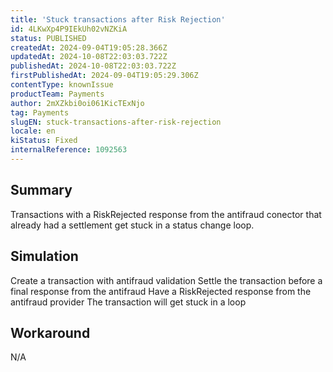 ```yaml
---
title: 'Stuck transactions after Risk Rejection'
id: 4LKwXp4P9IEkUh02vNZKiA
status: PUBLISHED
createdAt: 2024-09-04T19:05:28.366Z
updatedAt: 2024-10-08T22:03:03.722Z
publishedAt: 2024-10-08T22:03:03.722Z
firstPublishedAt: 2024-09-04T19:05:29.306Z
contentType: knownIssue
productTeam: Payments
author: 2mXZkbi0oi061KicTExNjo
tag: Payments
slugEN: stuck-transactions-after-risk-rejection
locale: en
kiStatus: Fixed
internalReference: 1092563
---
```


## Summary


Transactions with a RiskRejected response from the antifraud conector that already had a settlement get stuck in a status change loop.



##

## Simulation


Create a transaction with antifraud validation
Settle the transaction before a final response from the antifraud
Have a RiskRejected response from the antifraud provider
The transaction will get stuck in a loop



##

## Workaround


N/A






